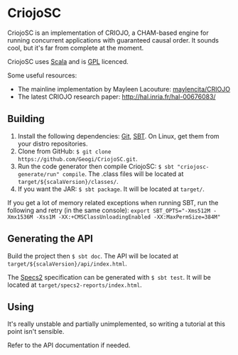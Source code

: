 CriojoSC
==========

CriojoSC is an implementation of CRIOJO, a CHAM-based engine for running concurrent applications with guaranteed causal order. It sounds cool, but it's far from complete at the moment.

CriojoSC uses [Scala](http://www.scala-lang.org/) and is [GPL](http://www.gnu.org/licenses/gpl.html) licenced.

Some useful resources:
* The mainline implementation by Mayleen Lacouture: [maylencita/CRIOJO](https://github.com/maylencita/CRIOJO/tree/version2.0)
* The latest CRIOJO research paper: http://hal.inria.fr/hal-00676083/

Building
--------
1. Install the following dependencies: [Git](http://git-scm.com/), [SBT](http://www.scala-sbt.org/). On Linux, get them from your distro repositories.
2. Clone from GitHub: `$ git clone https://github.com/Geogi/CriojoSC.git`.
3. Run the code generator then compile CriojoSC: `$ sbt "criojosc-generate/run" compile`.
   The .class files will be located at `target/${scalaVersion}/classes/`.
4. If you want the JAR: `$ sbt package`. It will be located at `target/`.

If you get a lot of memory related exceptions when running SBT, run the following and retry (in the same console):
`export SBT_OPTS="-Xms512M -Xmx1536M -Xss1M -XX:+CMSClassUnloadingEnabled -XX:MaxPermSize=384M"`

Generating the API
------------------
Build the project then `$ sbt doc`. The API will be located at `target/${scalaVersion}/api/index.html`.

The [Specs2](http://etorreborre.github.com/specs2/) specification can be generated with `$ sbt test`. It will be located at `target/specs2-reports/index.html`.

Using
-----
It's really unstable and partially unimplemented, so writing a tutorial at this point isn't sensible.

Refer to the API documentation if needed.
